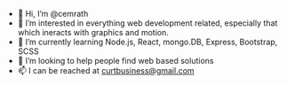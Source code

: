 - 👋 Hi, I’m @cemrath
- 👀 I’m interested in everything web development related, especially that which ineracts with graphics and motion.
- 🌱 I’m currently learning Node.js, React, mongo.DB, Express, Bootstrap, SCSS
- 💞️ I’m looking to help people find web based solutions
- 📫 I can be reached at curtbusiness@gmail.com

<!---
cemrath/cemrath is a ✨ special ✨ repository because its `README.md` (this file) appears on your GitHub profile.
You can click the Preview link to take a look at your changes.
--->
